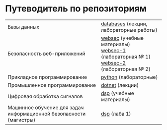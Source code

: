 # Путеводитель по репозиториям

<table>

<tr>
  <td>Базы данных</td>
  <td><a href="../../../databases">databases</a> (лекции, лабораторные работы)</td>
</tr>

<tr>
  <td>Безопасность веб-приложений</td>
  <td>
      <a href="https://github.com/itsecd/websec/">websec</a> (учебные материалы)<br/>
      <a href="https://github.com/itsecd/websec-1/">websec-1</a> (лабораторная № 1)<br/>
      <a href="https://github.com/itsecd/websec-2/">websec-2</a> (лабораторная № 2)
  </td>
</tr>

<tr>
  <td>Прикладное программирование</td>
  <td><a href="../../../python">python</a> (лабораторные)</td>
</tr>

<tr>
  <td>Промышленное программирование</td>
  <td><a href="../../../dotnet">dotnet</a> (лекции)</td>
</tr>

<tr>
  <td>Цифровая обработка сигналов</td>
  <td><a href="../../../dsp">dsp</a> (учебные материалы)</td>
</tr>

<tr>
  <td>Машинное обучение для задач информационной безопасности (магистры)</td>
  <td><a href="../../../ml-for-sec-lab1">dsp</a> (лаба 1)</td>
</tr>

</table>
